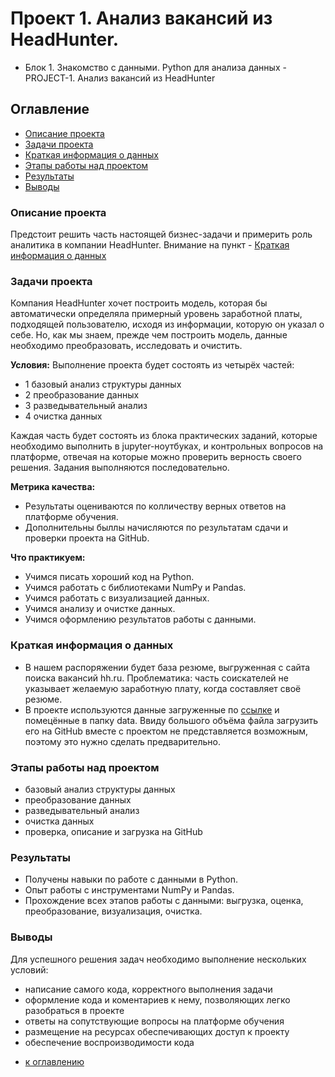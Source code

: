 # Проект 1. Анализ вакансий из HeadHunter. 
* Блок 1. Знакомство с данными. Python для анализа данных - PROJECT-1. Анализ вакансий из HeadHunter 

## Оглавление

* [Описание проекта](https://github.com/abodrij/sf_data_science/tree/main/Project_1/README.md#Описание-проекта)
* [Задачи проекта](https://github.com/abodrij/sf_data_science/tree/main/Project_1/README.md#Задачи-проекта)
* [Краткая информация о данных](https://github.com/abodrij/sf_data_science/tree/main/Project_1/README.md#Краткая-информация-о-данных)
* [Этапы работы над проектом](https://github.com/abodrij/sf_data_science/tree/main/Project_1/README.md#Этапы-работы-над-проектом)
* [Результаты](https://github.com/abodrij/sf_data_science/tree/main/Project_1/README.md#Результаты)
* [Выводы](https://github.com/abodrij/sf_data_science/tree/main/Project_1/README.md#Выводы)

### Описание проекта
Предстоит решить часть настоящей бизнес-задачи и примерить роль аналитика в компании HeadHunter.
Внимание на пункт - [Краткая информация о данных](https://github.com/abodrij/sf_data_science/tree/main/Project_1/README.md#Краткая-информация-о-данных)

### Задачи проекта
 Компания HeadHunter хочет построить модель, которая бы автоматически определяла примерный уровень заработной платы, подходящей пользователю, исходя из информации, которую он указал о себе. Но, как мы знаем, прежде чем построить модель, данные необходимо преобразовать, исследовать и очистить.

**Условия:**
Выполнение проекта будет состоять из четырёх частей:
* 1 базовый анализ структуры данных
* 2 преобразование данных
* 3 разведывательный анализ
* 4 очистка данных

Каждая часть будет состоять из блока практических заданий, которые необходимо выполнить в jupyter-ноутбуках, 
и контрольных вопросов на платформе, отвечая на которые можно проверить верность своего решения. 
Задания выполняются последовательно.

**Метрика качества:**
- Результаты оцениваются по колличеству верных ответов на платформе обучения. 
- Дополнительны быллы начисляются по результатам сдачи и проверки проекта на GitHub.

**Что практикуем:**
- Учимся писать хороший код на Python.
- Учимся работать с библиотеками NumPy и Pandas.
- Учимся работать с визуализацией данных.
- Учимся анализу и очистке данных.
- Учимся оформлению результатов работы с данными.

### Краткая информация о данных
- В нашем распоряжении будет база резюме, выгруженная с сайта поиска вакансий hh.ru.
   Проблематика: часть соискателей не указывает желаемую заработную плату, когда составляет своё резюме.
- В проекте используются данные загруженные по [ссылке](https://drive.google.com/file/d/1Kb78mAWYKcYlellTGhIjPI-bCcKbGuTn/view?usp=sharing) и помецённые в папку data.
   Ввиду большого объёма файла загрузить его на GitHub вместе с проектом не представляется возможным, поэтому это нужно сделать предварительно.


### Этапы работы над проектом
- базовый анализ структуры данных
- преобразование данных
- разведывательный анализ
- очистка данных
- проверка, описание и загрузка на GitHub


### Результаты
- Получены навыки по работе с данными в Python.
- Опыт работы с инструментами NumPy и Pandas.
- Прохождение всех этапов работы с данными: выгрузка, оценка, преобразование, визуализация, очистка.

### Выводы
Для успешного решения задач необходимо выполнение нескольких условий:
   - написание самого кода, корректного выполнения задачи
   - оформление кода и коментариев к нему, позволяющих легко разобраться в проекте
   - ответы на сопутствующие вопросы на платформе обучения
   - размещение на ресурсах обеспечивающих доступ к проекту
   - обеспечение воспроизводимости кода


* [к оглавлению](https://github.com/abodrij/sf_data_science/tree/main/Project_1/README.md#Оглавление)